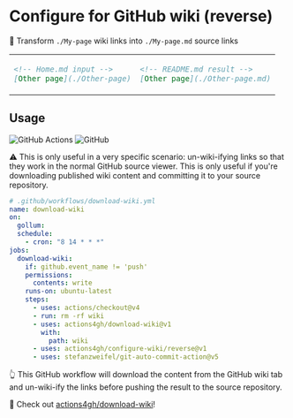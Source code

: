 # Configure for GitHub wiki (reverse)

📄 Transform `./My-page` wiki links into `./My-page.md` source links

<table align=center><td>

```md
<!-- Home.md input -->
[Other page](./Other-page)
```

<td>

```md
<!-- README.md result -->
[Other page](./Other-page.md)
```

</table>

## Usage

![GitHub Actions](https://img.shields.io/static/v1?style=for-the-badge&message=GitHub+Actions&color=2088FF&logo=GitHub+Actions&logoColor=FFFFFF&label=)
![GitHub](https://img.shields.io/static/v1?style=for-the-badge&message=GitHub&color=181717&logo=GitHub&logoColor=FFFFFF&label=)

⚠️ This is only useful in a very specific scenario: un-wiki-ifying links so that
they work in the normal GitHub source viewer. This is only useful if you're
downloading published wiki content and committing it to your source repository.

```yml
# .github/workflows/download-wiki.yml
name: download-wiki
on:
  gollum:
  schedule:
    - cron: "8 14 * * *"
jobs:
  download-wiki:
    if: github.event_name != 'push'
    permissions:
      contents: write
    runs-on: ubuntu-latest
    steps:
      - uses: actions/checkout@v4
      - run: rm -rf wiki
      - uses: actions4gh/download-wiki@v1
        with:
          path: wiki
      - uses: actions4gh/configure-wiki/reverse@v1
      - uses: stefanzweifel/git-auto-commit-action@v5
```

👆 This GitHub workflow will download the content from the GitHub wiki tab and
un-wiki-ify the links before pushing the result to the source repository.

👀 Check out [actions4gh/download-wiki]!

[actions4gh/download-wiki]: https://github.com/actions4gh/download-wiki
